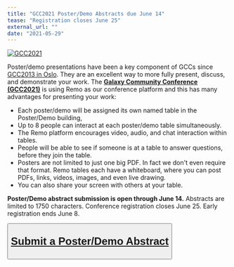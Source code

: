```yaml
---
title: "GCC2021 Poster/Demo Abstracts due June 14"
tease: "Registration closes June 25"
external_url: ""
date: "2021-05-29"
---
```

<a href="https://www.vibconferences.be/events/gcc2021-virtual-edition"><img src="/images/events/gcc2021/gcc2021-logo-wide.png" alt="GCC2021" class="float-right" style="max-width: 16rem" /></a>

Poster/demo presentations have been a key component of GCCs since [GCC2013 in Oslo](/events/gcc2013/).  They are an excellent way to more fully present, discuss, and demonstrate your work.  The **[Galaxy Community Conference (GCC2021)](https://www.vibconferences.be/events/gcc2021-virtual-edition)** is using Remo as our conference platform and this has many advantages for presenting your work:

* Each poster/demo will be assigned its own named table in the Poster/Demo building,
* Up to 8 people can interact at each poster/demo table simultaneously.
* The Remo platform encourages video, audio, and chat interaction within tables.
* People will be able to see if someone is at a table to answer questions, before they join the table.
* Posters are not limited to just one big PDF.  In fact we don't even require that format.  Remo tables each have a whiteboard, where you can post PDFs, links, videos, images, and even live drawing.
* You can also share your screen with others at your table.

**Poster/Demo abstract submission is open through June 14.**  Abstracts are limited to 1750 characters.  Conference registration closes June 25.  Early registration ends June 8.

<div class="text-center">
<button type="button" class="btn btn-secondary" style="font-size: x-large; font-weight: 600;">

[Submit a Poster/Demo Abstract](https://www.vibconferences.be/events/gcc2021-virtual-edition#abstracts)

</button>
</div>
